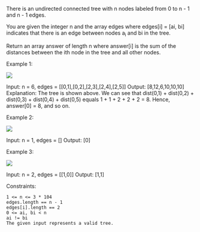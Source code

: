 There is an undirected connected tree with n nodes labeled from 0 to n - 1 and n - 1 edges.

You are given the integer n and the array edges where edges[i] = [ai, bi] indicates that there is an edge between nodes a<sub>i</sub> and bi in the tree.

Return an array answer of length n where answer[i] is the sum of the distances between the ith node in the tree and all other nodes.



Example 1:

![](https://assets.leetcode.com/uploads/2021/07/23/lc-sumdist1.jpg)

Input: n = 6, edges = [[0,1],[0,2],[2,3],[2,4],[2,5]]
Output: [8,12,6,10,10,10]
Explanation: The tree is shown above.
We can see that dist(0,1) + dist(0,2) + dist(0,3) + dist(0,4) + dist(0,5)
equals 1 + 1 + 2 + 2 + 2 = 8.
Hence, answer[0] = 8, and so on.

Example 2:

![](https://assets.leetcode.com/uploads/2021/07/23/lc-sumdist2.jpg)

Input: n = 1, edges = []
Output: [0]

Example 3:

![](https://assets.leetcode.com/uploads/2021/07/23/lc-sumdist3.jpg)

Input: n = 2, edges = [[1,0]]
Output: [1,1]



Constraints:

    1 <= n <= 3 * 104
    edges.length == n - 1
    edges[i].length == 2
    0 <= ai, bi < n
    ai != bi
    The given input represents a valid tree.

